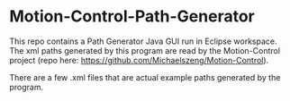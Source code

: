 # Motion-Control-Path-Generator

This repo contains a Path Generator Java GUI run in Eclipse workspace. The xml paths generated by this program are read by the Motion-Control project (repo here: https://github.com/Michaelszeng/Motion-Control).

There are a few .xml files that are actual example paths generated by the program.
